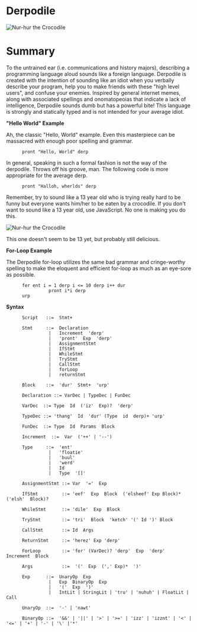 Derpodile
=======

![Nur-hur the Crocodile](http://assets.nydailynews.com/polopoly_fs/1.1096989!/img/httpImage/image.jpg_gen/derivatives/landscape_635/croc17n-1-web.jpg "Nur-hur the Crocodile")

Summary
=======
To the untrained ear (i.e. communications and history majors), describing a programming language aloud sounds like a foreign language. Derpodile is created with the intention of sounding like an idiot when you verbally describe your program, help you to make friends with these "high level users", and confuse your enemies. Inspired by general internet memes, along with associated spellings and onomatopeoias that indicate a lack of intelligence, Derpodile sounds dumb but has a powerful bite! This language is strongly and statically typed and is not intended for your average idiot.

**"Hello World" Example**

Ah, the classic "Hello, World" example. Even this masterpiece can be massacred with enough poor spelling and grammar. 

          pront "Hello, World" derp
          
In general, speaking in such a formal fashion is not the way of the derpodile. Throws off his groove, man. The following code is more appropriate for the average derp.

          pront "Halloh, wherlds" derp
          
Remember, try to sound like a 13 year old who is trying really hard to be funny but everyone wants him/her to be eaten by a crocodile. If you don't want to sound like a 13 year old, use JavaScript. No one is making you do this.

![Nur-hur the Crocodile](http://4.bp.blogspot.com/-S7-rwJLxkiw/TwBi-bRsnQI/AAAAAAAABr0/au90p6D5vYc/s1600/Funny%2BCrocodile.jpg "Derpodile eating an obnoxious user")

This one doesn't seem to be 13 yet, but probably still delicious. 

**For-Loop Example**

The Derpodile for-loop utilizes the same bad grammar and cringe-worthy spelling to make the eloquent and efficient for-loop as much as an eye-sore as possible. 
          
          fer ent i = 1 derp i <= 10 derp i++ dur
                    pront i*i derp
          urp

          



**Syntax**

          Script   ::=  Stmt+
          
          Stmt     ::=  Declaration
                    |   Increment  'derp'
                    |   'pront'  Exp  'derp'
                    |   AssignmentStmt
                    |   IfStmt
                    |   WhileStmt
                    |   TryStmt
                    |   CallStmt
                    |   forLoop
                    |   returnStmt
          
          Block    ::=  'dur'  Stmt+  'urp'
          
          Declaration ::= VarDec | TypeDec | FunDec
          
          VarDec  ::= Type  Id  ('iz'  Exp)?  'derp'
          
          TypeDec ::= 'thang'  Id  'dur' (Type  id  derp)+ 'urp'
          
          FunDec  ::= Type  Id  Params  Block
          
          Increment  ::=  Var  ('++' | '--')
          
          Type     ::=  'ent'
                    |   'floatie'
                    |   'buul'
                    |   'werd'
                    |   Id
                    |   Type  '[]'
                    
          AssignmentStmt ::= Var  '='  Exp
          
          IfStmt         ::= 'eef'  Exp  Block  ('elsheef' Exp Block)*  ('elsh'  Block)?
          
          WhileStmt      ::= 'dile'  Exp  Block
          
          TryStmt        ::= 'tri'  Block  'ketch' '(' Id ')' Block
          
          CallStmt       ::= Id  Args
          
          ReturnStmt     ::= 'herez' Exp 'derp'
          
          ForLoop        ::= 'fer' (VarDec)? 'derp'  Exp  'derp'  Increment  Block
          
          Args           ::=  '('  Exp  (',' Exp)*  ')'
          
          Exp      ::=  UnaryOp  Exp
                    |   Exp  BinaryOp  Exp
                    |   '('  Exp  ')'
                    |   IntLit | StringLit | 'tru' | 'nuhuh' | FloatLit | Call
          
          UnaryOp  ::=  '-' | 'nawt'
          
          BinaryOp ::=  '&&' | '||' | '>' | '>=' | 'izz' | 'izznt' | '<' | '<=' | '+' | '-' | '\' |'*'
